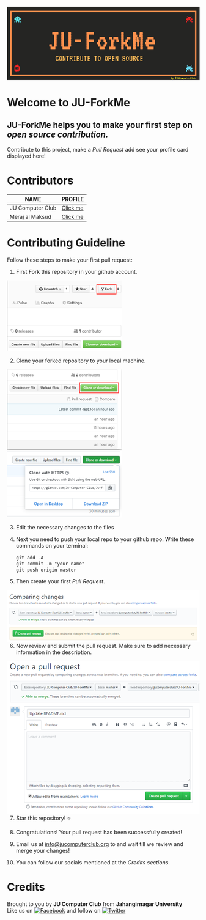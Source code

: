![Readme cover](howto/JU-ForkMe.png "JUForkMe Cover")

# Welcome to JU-ForkMe
## **JU-ForkMe** helps you to make your first step on *open source contribution.*
Contribute to this project, make a *Pull Request* add see your profile card displayed here!

# Contributors 

| **NAME**           | **PROFILE**                                                                                   |
|--------------------|-----------------------------------------------------------------------------------------------|
| JU Computer Club | [Click me](Contributors/example.md) |
| Meraj al Maksud | [Click me](Contributors/example2.md) |

#  Contributing Guideline

Follow these steps to make your first pull request:

1. First Fork this repository in your github account.

<img width="300" src="howto/fork.png" alt="fork this repository" />

2. Clone your forked repository to your local machine.

<img width="300" src="howto/clone.png" alt="clone this repository" /><img width="300" src="howto/copy-to-clipboard.png" alt="copy URL to clipboard" />

3. Edit the necessary changes to the files

4. Next you need to push your local repo to your github repo. Write these commands on your terminal:

    ```
    git add -A
    git commit -m "your name"
    git push origin master
    ```
    
5. Then create your first *Pull Request*.

<img style="float: right;" src="howto/compare.png" alt="create a pull request" />

6. Now review and submit the pull request. Make sure to add necessary information in the description.

<img style="float: right;" src="howto/pull-request.png" alt="submit pull request" />

7. Star this repository! :star:

8. Congratulations! Your pull request has been successfully created!

9. Email us at info@jucomputerclub.org to and wait till we review and merge your changes!

10. You can follow our socials mentioned at the *Credits sections*.


# Credits
Brought to you by **JU Computer Club** from **Jahangirnagar University**<br>
Like us on [![Facebook](https://i.imgur.com/fep1WsG.png)](https://www.facebook.com/jucomputerclub) and follow on [![Twitter](https://i.imgur.com/wWzX9uB.png)](https://twitter.com/JUComputerClub)<br>
